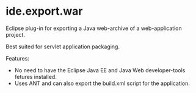 # ide.export.war
Eclipse plug-in for exporting a Java web-archive of a web-application project.

Best suited for servlet application packaging.

Features:
* No need to have the Eclipse Java EE and Java Web developer-tools fetures installed.
* Uses ANT and can also export the build.xml script for the application.
